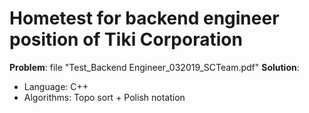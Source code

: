 # Hometest for backend engineer position of Tiki Corporation
**Problem**: file "Test_Backend Engineer_032019_SCTeam.pdf"
**Solution**:
- Language: C++
- Algorithms: Topo sort + Polish notation